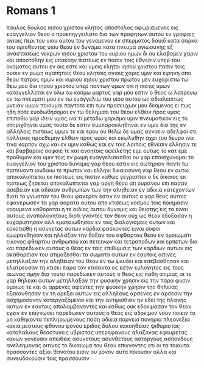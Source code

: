 # Romans 1
παυλος δουλος ιησου χριστου κλητος αποστολος αφωρισμενος εις ευαγγελιον θεου
ο προεπηγγειλατο δια των προφητων αυτου εν γραφαις αγιαις
περι του υιου αυτου του γενομενου εκ σπερματος δαυιδ κατα σαρκα
του ορισθεντος υιου θεου εν δυναμει κατα πνευμα αγιωσυνης εξ αναστασεως νεκρων ιησου χριστου του κυριου ημων
δι ου ελαβομεν χαριν και αποστολην εις υπακοην πιστεως εν πασιν τοις εθνεσιν υπερ του ονοματος αυτου
εν οις εστε και υμεις κλητοι ιησου χριστου
πασιν τοις ουσιν εν ρωμη αγαπητοις θεου κλητοις αγιοις χαρις υμιν και ειρηνη απο θεου πατρος ημων και κυριου ιησου χριστου
πρωτον μεν ευχαριστω τω θεω μου δια ιησου χριστου υπερ παντων υμων οτι η πιστις υμων καταγγελλεται εν ολω τω κοσμω
μαρτυς γαρ μου εστιν ο θεος ω λατρευω εν τω πνευματι μου εν τω ευαγγελιω του υιου αυτου ως αδιαλειπτως μνειαν υμων ποιουμαι
παντοτε επι των προσευχων μου δεομενος ει πως ηδη ποτε ευοδωθησομαι εν τω θεληματι του θεου ελθειν προς υμας
επιποθω γαρ ιδειν υμας ινα τι μεταδω χαρισμα υμιν πνευματικον εις το στηριχθηναι υμας
τουτο δε εστιν συμπαρακληθηναι εν υμιν δια της εν αλληλοις πιστεως υμων τε και εμου
ου θελω δε υμας αγνοειν αδελφοι οτι πολλακις προεθεμην ελθειν προς υμας και εκωλυθην αχρι του δευρο ινα τινα καρπον σχω και εν υμιν καθως και εν τοις λοιποις εθνεσιν
ελλησιν τε και βαρβαροις σοφοις τε και ανοητοις οφειλετης ειμι
ουτως το κατ εμε προθυμον και υμιν τοις εν ρωμη ευαγγελισασθαι
ου γαρ επαισχυνομαι το ευαγγελιον του χριστου δυναμις γαρ θεου εστιν εις σωτηριαν παντι τω πιστευοντι ιουδαιω τε πρωτον και ελληνι
δικαιοσυνη γαρ θεου εν αυτω αποκαλυπτεται εκ πιστεως εις πιστιν καθως γεγραπται ο δε δικαιος εκ πιστεως ζησεται
αποκαλυπτεται γαρ οργη θεου απ ουρανου επι πασαν ασεβειαν και αδικιαν ανθρωπων των την αληθειαν εν αδικια κατεχοντων
διοτι το γνωστον του θεου φανερον εστιν εν αυτοις ο γαρ θεος αυτοις εφανερωσεν
τα γαρ αορατα αυτου απο κτισεως κοσμου τοις ποιημασιν νοουμενα καθοραται η τε αιδιος αυτου δυναμις και θειοτης εις το ειναι αυτους αναπολογητους 
διοτι γνοντες τον θεον ουχ ως θεον εδοξασαν η ευχαριστησαν αλλ εματαιωθησαν εν τοις διαλογισμοις αυτων και εσκοτισθη η ασυνετος αυτων καρδια
φασκοντες ειναι σοφοι εμωρανθησαν
και ηλλαξαν την δοξαν του αφθαρτου θεου εν ομοιωματι εικονος φθαρτου ανθρωπου και πετεινων και τετραποδων και ερπετων
διο και παρεδωκεν αυτους ο θεος εν ταις επιθυμιαις των καρδιων αυτων εις ακαθαρσιαν του ατιμαζεσθαι τα σωματα αυτων εν εαυτοις
οιτινες μετηλλαξαν την αληθειαν του θεου εν τω ψευδει και εσεβασθησαν και ελατρευσαν τη κτισει παρα τον κτισαντα ος εστιν ευλογητος εις τους αιωνας αμην
δια τουτο παρεδωκεν αυτους ο θεος εις παθη ατιμιας αι τε γαρ θηλειαι αυτων μετηλλαξαν την φυσικην χρησιν εις την παρα φυσιν
ομοιως τε και οι αρρενες αφεντες την φυσικην χρησιν της θηλειας εξεκαυθησαν εν τη ορεξει αυτων εις αλληλους αρσενες εν αρσεσιν την ασχημοσυνην κατεργαζομενοι και την αντιμισθιαν ην εδει της πλανης αυτων εν εαυτοις απολαμβανοντες
και καθως ουκ εδοκιμασαν τον θεον εχειν εν επιγνωσει παρεδωκεν αυτους ο θεος εις αδοκιμον νουν ποιειν τα μη καθηκοντα
πεπληρωμενους παση αδικια πορνεια πονηρια πλεονεξια κακια μεστους φθονου φονου εριδος δολου κακοηθειας ψιθυριστας
καταλαλους θεοστυγεις υβριστας υπερηφανους αλαζονας εφευρετας κακων γονευσιν απειθεις
ασυνετους ασυνθετους αστοργους ασπονδους ανελεημονας
οιτινες το δικαιωμα του θεου επιγνοντες οτι οι τα τοιαυτα πρασσοντες αξιοι θανατου εισιν ου μονον αυτα ποιουσιν αλλα και συνευδοκουσιν τοις πρασσουσιν
